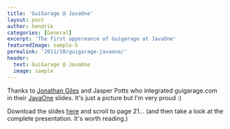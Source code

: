 ```yaml
---
title: 'GuiGarage @ JavaOne'
layout: post
author: hendrik
categories: [General]
excerpt: 'The first appereance of Guigarage at JavaOne'
featuredImage: sample-5
permalink: '2011/10/guigarage-javaone/'
header:
  text: GuiGarage @ JavaOne
  image: sample
---
```

Thanks to [Jonathan Giles](http://jonathangiles.net/blog/) and Jasper Potts who integrated guigarage.com in their [JavaOne](http://www.oracle.com/javaone/index.html) slides. It's just a picture but I'm very proud :)

Download the slides [here](https://oracleus.wingateweb.com/published/oracleus2011/sessions/24140/S24140_2556650.pdf) and scroll to page 21... (and then take a look at the complete presentation. It's worth reading.)
